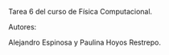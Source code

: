 Tarea 6 del curso de Física Computacional.



Autores:

Alejandro Espinosa y Paulina Hoyos Restrepo.

